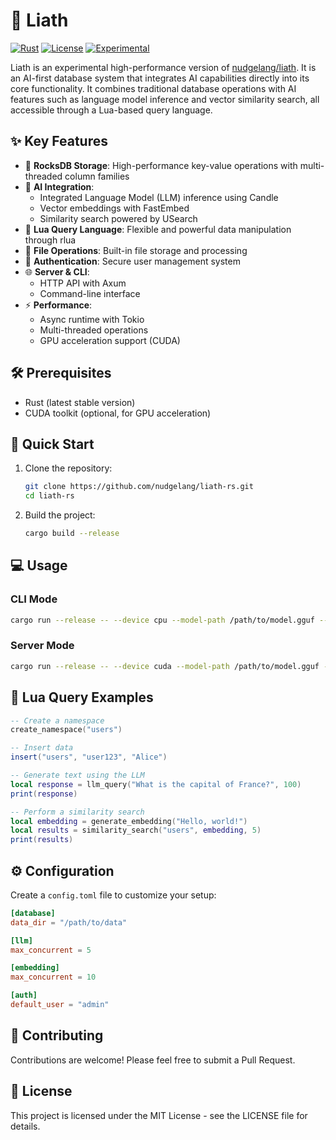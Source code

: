 # 🚀 Liath

[![Rust](https://img.shields.io/badge/Rust-1.75+-blue.svg)](https://www.rust-lang.org)
[![License](https://img.shields.io/badge/license-MIT-green.svg)](LICENSE)
[![Experimental](https://img.shields.io/badge/status-experimental-orange.svg)](https://github.com/nudgelang/liath)

Liath is an experimental high-performance version of [nudgelang/liath](https://github.com/nudgelang/liath). It is an AI-first database system that integrates AI capabilities directly into its core functionality. It combines traditional database operations with AI features such as language model inference and vector similarity search, all accessible through a Lua-based query language.

## ✨ Key Features

- 🔌 **RocksDB Storage**: High-performance key-value operations with multi-threaded column families
- 🤖 **AI Integration**: 
  - Integrated Language Model (LLM) inference using Candle
  - Vector embeddings with FastEmbed
  - Similarity search powered by USearch
- 📝 **Lua Query Language**: Flexible and powerful data manipulation through rlua
- 📁 **File Operations**: Built-in file storage and processing
- 🔐 **Authentication**: Secure user management system
- 🌐 **Server & CLI**: 
  - HTTP API with Axum
  - Command-line interface
- ⚡ **Performance**: 
  - Async runtime with Tokio
  - Multi-threaded operations
  - GPU acceleration support (CUDA)

## 🛠️ Prerequisites

- Rust (latest stable version)
- CUDA toolkit (optional, for GPU acceleration)

## 🚀 Quick Start

1. Clone the repository:
   ```bash
   git clone https://github.com/nudgelang/liath-rs.git
   cd liath-rs
   ```

2. Build the project:
   ```bash
   cargo build --release
   ```

## 💻 Usage

### CLI Mode

```bash
cargo run --release -- --device cpu --model-path /path/to/model.gguf --tokenizer-path /path/to/tokenizer.json cli
```

### Server Mode

```bash
cargo run --release -- --device cuda --model-path /path/to/model.gguf --tokenizer-path /path/to/tokenizer.json server
```

## 📝 Lua Query Examples

```lua
-- Create a namespace
create_namespace("users")

-- Insert data
insert("users", "user123", "Alice")

-- Generate text using the LLM
local response = llm_query("What is the capital of France?", 100)
print(response)

-- Perform a similarity search
local embedding = generate_embedding("Hello, world!")
local results = similarity_search("users", embedding, 5)
print(results)
```

## ⚙️ Configuration

Create a `config.toml` file to customize your setup:

```toml
[database]
data_dir = "/path/to/data"

[llm]
max_concurrent = 5

[embedding]
max_concurrent = 10

[auth]
default_user = "admin"
```

## 🤝 Contributing

Contributions are welcome! Please feel free to submit a Pull Request.

## 📄 License

This project is licensed under the MIT License - see the LICENSE file for details.
